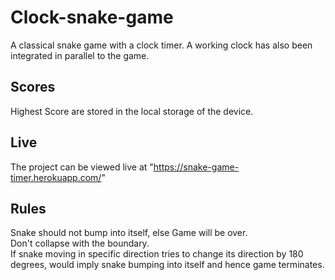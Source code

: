 # Clock-snake-game
A classical snake game with a clock timer. A working clock has also been integrated in parallel to the game.
## Scores
Highest Score are stored in the local storage of the device.
## Live
The project can be viewed live at "https://snake-game-timer.herokuapp.com/"
## Rules
Snake should not bump into itself, else Game will be over.<br>
Don't collapse with the boundary.<br>
If snake moving in specific direction tries to change its direction by 180 degrees, would imply snake bumping into itself and hence game terminates.
